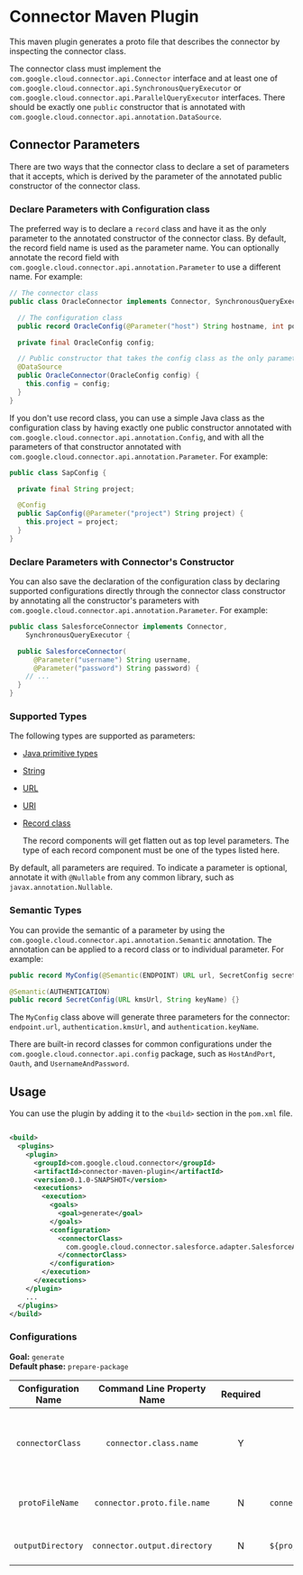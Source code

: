 # Connector Maven Plugin

This maven plugin generates a proto file that describes the connector by
inspecting the connector class.

The connector class must implement the
`com.google.cloud.connector.api.Connector` interface and at least
one of `com.google.cloud.connector.api.SynchronousQueryExecutor`
or `com.google.cloud.connector.api.ParallelQueryExecutor` interfaces.
There should be exactly one `public` constructor that is annotated with
`com.google.cloud.connector.api.annotation.DataSource`.

## Connector Parameters

There are two ways that the connector class to declare a set of parameters that
it accepts, which is derived by the parameter of the annotated public
constructor of the connector class.

### Declare Parameters with Configuration class

The preferred way is to declare a `record` class and have it as the only
parameter to the annotated constructor of the connector class. By default, the
record field name is used as the parameter name. You can
optionally annotate the record field with
`com.google.cloud.connector.api.annotation.Parameter` to use a different name.
For example:

```java
// The connector class
public class OracleConnector implements Connector, SynchronousQueryExecutor {

  // The configuration class
  public record OracleConfig(@Parameter("host") String hostname, int port) {}

  private final OracleConfig config;

  // Public constructor that takes the config class as the only parameter
  @DataSource
  public OracleConnector(OracleConfig config) {
    this.config = config;
  }
}

```

If you don't use record class, you can use a simple Java class as the
configuration class by having exactly one public constructor annotated with
`com.google.cloud.connector.api.annotation.Config`, and with all the parameters
of that constructor annotated with
`com.google.cloud.connector.api.annotation.Parameter`. For example:

```java
public class SapConfig {

  private final String project;

  @Config
  public SapConfig(@Parameter("project") String project) {
    this.project = project;
  }
}
```

### Declare Parameters with Connector's Constructor

You can also save the declaration of the configuration class by declaring
supported configurations directly through the connector class constructor by
annotating all the constructor's parameters with
`com.google.cloud.connector.api.annotation.Parameter`. For example:

```java
public class SalesforceConnector implements Connector,
    SynchronousQueryExecutor {

  public SalesforceConnector(
      @Parameter("username") String username,
      @Parameter("password") String password) {
    // ...
  }
}
```

### Supported Types

The following types are supported as parameters:

* [Java primitive types](https://docs.oracle.com/javase/tutorial/java/nutsandbolts/datatypes.html)
* [String](https://docs.oracle.com/en/java/javase/17/docs/api/java.base/java/lang/String.html)
* [URL](https://docs.oracle.com/en/java/javase/17/docs/api/java.base/java/net/URL.html)
* [URI](https://docs.oracle.com/en/java/javase/17/docs/api/java.base/java/net/URI.html)
* [Record class](https://docs.oracle.com/en/java/javase/17/language/records.html)

  The record components will get flatten out as top level parameters. The type
  of each record component must be one of the types listed here.

By default, all parameters are required. To indicate a parameter is optional,
annotate it with `@Nullable` from any common library,
such as `javax.annotation.Nullable`.

### Semantic Types

You can provide the semantic of a parameter by using
the `com.google.cloud.connector.api.annotation.Semantic` annotation.
The annotation can be applied to a record class or to individual parameter. For
example:

```java
public record MyConfig(@Semantic(ENDPOINT) URL url, SecretConfig secretConfig) {}

@Semantic(AUTHENTICATION)
public record SecretConfig(URL kmsUrl, String keyName) {}

```

The `MyConfig` class above will generate three parameters for the connector:
`endpoint.url`, `authentication.kmsUrl`, and `authentication.keyName`.

There are built-in record classes for common configurations under
the `com.google.cloud.connector.api.config` package, such
as `HostAndPort`, `Oauth`, and `UsernameAndPassword`.

## Usage

You can use the plugin by adding it to the `<build>` section in the `pom.xml`
file.

```xml

<build>
  <plugins>
    <plugin>
      <groupId>com.google.cloud.connector</groupId>
      <artifactId>connector-maven-plugin</artifactId>
      <version>0.1.0-SNAPSHOT</version>
      <executions>
        <execution>
          <goals>
            <goal>generate</goal>
          </goals>
          <configuration>
            <connectorClass>
              com.google.cloud.connector.salesforce.adapter.SalesforceAdapter
            </connectorClass>
          </configuration>
        </execution>
      </executions>
    </plugin>
    ...
  </plugins>
</build>
```

### Configurations

**Goal:** `generate`  
**Default phase:** `prepare-package`

| Configuration Name |  Command Line Property Name   | Required | Default Value                | Description                                       |
|:------------------:|:-----------------------------:|:--------:|------------------------------|---------------------------------------------------|
|  `connectorClass`  |    `connector.class.name`     |    Y     |                              | Fully qualified class name of the connector class |
|  `protoFileName`   |  `connector.proto.file.name`  |    N     | `connector.textproto`        | Name of the output text proto file                |
| `outputDirectory`  | `connector.output.directory`  |    N     | `${project.build.directory}` | Directory of the output proto file                |